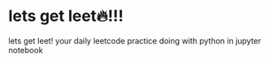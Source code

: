 # lets get leet🔥!!!
 lets get leet! your daily leetcode practice
doing with python in jupyter notebook
